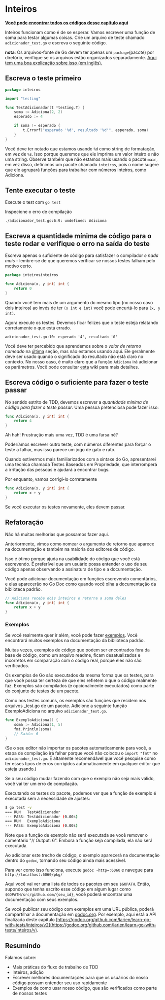 # Inteiros

**[Você pode encontrar todos os códigos desse capítulo aqui](https://github.com/larien/learn-go-with-tests/tree/master/inteiros)**

Inteiros funcionam como é de se esperar. Vamos escrever uma função de soma para testar algumas coisas. Crie um arquivo de teste chamado `adicionador_test.go` e escreva o seguinte código.

**nota**: Os arquivos-fonte de Go devem ter apenas um `package`(pacote) por diretório, verifique se os arquivos estão organizados separadamente. [Aqui tem uma boa explicação sobre isso (em inglês).](https://dave.cheney.net/2014/12/01/five-suggestions-for-setting-up-a-go-project)

## Escreva o teste primeiro

```go
package inteiros

import "testing"

func TestAdicionador(t *testing.T) {
    soma := Adiciona(2, 2)
    esperado := 4

    if soma != esperado {
        t.Errorf("esperado '%d', resultado '%d'", esperado, soma)
    }
}
```

Você deve ter notado que estamos usando `%d` como string de formatação, em vez de `%s`. Isso porque queremos que ele imprima um valor inteiro e não uma string.
Observe também que não estamos mais usando o pacote `main`, em vez disso, definimos um pacote chamado `inteiros`, pois o nome sugere que ele agrupará funções para trabalhar com números inteiros, como Adiciona.

## Tente executar o teste

Execute o test com `go test`

Inspecione o erro de compilação

`./adicionador_test.go:6:9: undefined: Adiciona`

## Escreva a quantidade mínima de código para o teste rodar e verifique o erro na saída do teste

Escreva apenas o suficiente de código para satisfazer o compilador _e nada mais_ - lembre-se de que queremos verificar se nossos testes falham pelo motivo certo.

```go
package inteirosinteiros

func Adiciona(x, y int) int {
    return 0
}
```

Quando você tem mais de um argumento do mesmo tipo (no nosso caso dois inteiros) ao invés de ter `(x int e int)` você pode encurtá-lo para `(x, y int)`.

Agora execute os testes. Devemos ficar felizes que o teste esteja relatando corretamente o que está errado.

`adicionador_test.go:10: esperado '4', resultado '0'`

Você deve ter percebido que aprendemos sobre o _valor de retorno nomeado_ na [última](hello-world.md#one...last...refactor?) seção, mas não estamos usando aqui. Ele geralmente deve ser usado quando o significado do resultado não está claro no contexto. No nosso caso, é muito claro que a função `Adiciona` irá adicionar os parâmetros. Você pode consultar [esta](https://github.com/golang/go/wiki/CodeReviewComments#named-result-parameters) wiki para mais detalhes.

## Escreva código o suficiente para fazer o teste passar

No sentido estrito de TDD, devemos escrever a _quantidade mínima de código para fazer o teste passar_. Uma pessoa pretenciosa pode fazer isso:

```go
func Adiciona(x, y int) int {
    return 4
}
```

Ah hah! Frustração mais uma vez, TDD é uma farsa né?

Poderíamos escrever outro teste, com números diferentes para forçar o teste a falhar, mas isso parece um jogo de gato e rato.

Quando estivermos mais familiarizados com a sintaxe do Go, apresentarei uma técnica chamada Testes Baseados em Propriedade, que interromperá a irritação das pessoas e ajudará a encontrar bugs.

Por enquanto, vamos corrigi-lo corretamente

```go
func Adiciona(x, y int) int {
    return x + y
}
```

Se você executar os testes novamente, eles devem passar.

## Refatoração

Não há muitas melhorias que possamos fazer aqui.

Anteriormente, vimos como nomear o argumento de retorno que aparece na documentação e também na maioria dos editores de código.

Isso é ótimo porque ajuda na usabilidade do código que você está escrevendo. É preferível que um usuário possa entender o uso de seu código apenas observando a assinatura de tipo e a documentação.

Você pode adicionar documentação em funções escrevendo comentários, e elas aparecerão no Go Doc como quando você olha a documentação da biblioteca padrão.

```go
// Adiciona recebe dois inteiros e retorna a soma deles
func Adiciona(x, y int) int {
    return x + y
}
```

### Exemplos

Se você realmente quer ir além, você pode fazer [exemplos](https://blog.golang.org/examples). Você encontrará muitos exemplos na documentação da biblioteca padrão.

Muitas vezes, exemplos de código que podem ser encontrados fora da base de código, como um arquivo readme, ficam desatualizados e incorretos em comparação com o código real, porque eles não são verificados.

Os exemplos de Go são executados da mesma forma que os testes, para que você possa ter certeza de que eles refletem o que o código realmente faz.
Exemplos são compilados \(e opcionalmente executados\) como parte do conjunto de testes de um pacote.

Como nos testes comuns, os exemplos são funções que residem nos arquivos \_test.go de um pacote. Adicione a seguinte função ExemploAdiciona no arquivo `adicionador_test.go`.

```go
func ExemploAdiciona() {
    soma := Adiciona(1, 5)
    fmt.Println(soma)
    // Saida: 6
}
```

(Se o seu editor não importar os pacotes automaticamente para você, a etapa de compilação irá falhar porque você não colocou o `import "fmt"` no `adicionador_test.go`. É altamente recomendável que você pesquise como ter esses tipos de erros corrigidos automaticamente em qualquer editor que esteja usando.)

Se o seu código mudar fazendo com que o exemplo não seja mais válido, você vai ter um erro de compilação.

Executando os testes do pacote, podemos ver que a função de exemplo é executada sem a necessidade de ajustes:

```bash
$ go test -v
=== RUN   TestAdicionador
--- PASS: TestAdicionador (0.00s)
=== RUN   ExemploAdiciona
--- PASS: ExemploAdiciona (0.00s)
```

Note que a função de exemplo não será executada se você remover o comentário "// Output: 6". Embora a função seja compilada, ela não será executada.

Ao adicionar este trecho de código, o exemplo aparecerá na documentação dentro do `godoc`, tornando seu código ainda mais acessível.

Para ver como isso funciona, execute `godoc -http=:6060` e navegue para `http://localhost:6060/pkg/`

Aqui você vai ver uma lista de todos os pacotes em seu `$GOPATH`. Então, supondo que tenha escrito esse código em algum lugar como `$GOPATH/src/github.com/{seu_id}`, você poderá encontrar uma documentação com seus exemplos.

Se você publicar seu código com exemplos em uma URL pública, poderá compartilhar a documentação em [godoc.org](https://godoc.org). Por exemplo, aqui está a API finalizada deste capítulo [https://godoc.org/github.com/larien/learn-go-with-tests/inteiros/v2](https://godoc.org/github.com/larien/learn-go-with-tests/inteiros/v).

## Resumindo

Falamos sobre:

-   Mais práticas do fluxo de trabalho de TDD
-   Inteiros, adição
-   Escrever melhores documentações para que os usuários do nosso código possam entender seu uso rapidamente
-   Exemplos de como usar nosso código, que são verificados como parte de nossos testes

